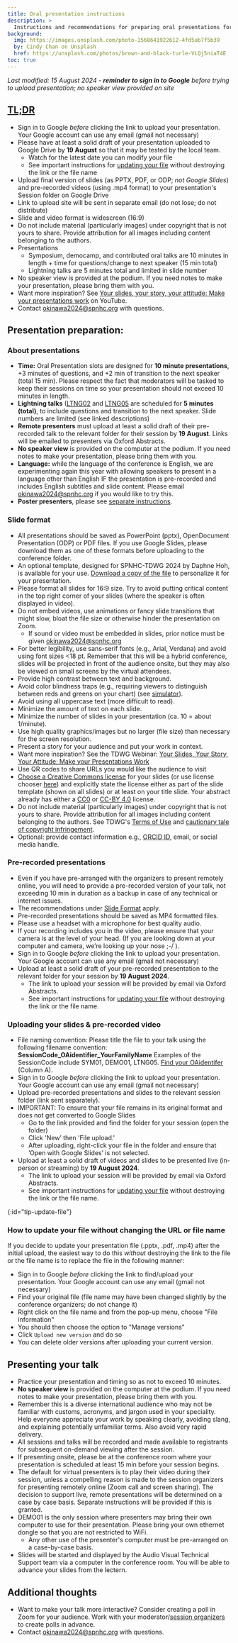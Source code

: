 ```yaml
---
title: Oral presentation instructions
description: >
  Instructions and recommendations for preparing oral presentations for SPNHC-TDWG 2024 - DEADLINE 19 August
background:
  img: https://images.unsplash.com/photo-1568641922612-4fd5ab7f5b39
  by: Cindy Chan on Unsplash
  href: https://unsplash.com/photos/brown-and-black-turle-VLQj5niaT4E
toc: true
---
```


_Last modified: 15 August 2024 - **reminder to sign in to Google** before trying to upload presentation; no speaker view provided on site_

## [TL;DR](https://dictionary.cambridge.org/us/dictionary/english/tldr)

- Sign in to Google _before_ clicking the link to upload your presentation. Your Google account can use any email (gmail not necessary)
- Please have at least a solid draft of your presentation uploaded to Google Drive by **19 August** so that it may be tested by the local team.
  - Watch for the latest date you can modify your file 
  - See important instructions for [updating your file](#tip-update-file) without destroying the link or the file name
- Upload final version of slides (as PPTX, PDF, or ODP; _not Google Slides_) and pre-recorded videos (using .mp4 format) to your presentation's Session folder on Google Drive
- Link to upload site will be sent in separate email (do not lose; do not distribute)
- Slide and video format is widescreen (16:9)
- Do not include material (particularly images) under copyright that is not yours to share. Provide attribution for all images including content belonging to the authors.
- Presentations
  - Symposium, democamp, and contributed oral talks are 10 minutes in length + time for questions/change to next speaker (15 min total)
  - Lightning talks are 5 minutes total and limited in slide number
- No speaker view is provided at the podium. If you need notes to make your presentation, please bring them with you.
- Want more inspiration? See [Your slides, your story, your attitude: Make your presentations work](https://www.youtube.com/watch?v=yi0OkL8y8Ac) on YouTube.
- Contact [okinawa2024@spnhc.org](mailto:okinawa2024@spnhc.org) with questions.

## Presentation preparation:

### About presentations

- **Time:** Oral Presentation slots are designed for **10 minute presentations**, +3 minutes of questions, and +2 min of transition to the next speaker (total 15 min). Please respect the fact that moderators will be tasked to keep their sessions on time so your presentation should not exceed 10 minutes in length. 
- **Lightning talks** ([LTNG02](/conferences/2024/sessions/#ltng02) and [LTNG05](/conferences/2024/sessions/#ltng05) are scheduled for **5 minutes (total)**, to include questions and transition to the next speaker. Slide numbers are limited (see linked descriptions)  
- **Remote presenters** must upload at least a solid draft of their pre-recorded talk to the relevant folder for their session by **19 August**. Links will be emailed to presenters via Oxford Abstracts.
- **No speaker view** is provided on the computer at the podium. If you need notes to make your presentation, please bring them with you.
- **Language:** while the language of the conference is English, we are experimenting again this year with allowing speakers to present in a language other than English IF the presentation is pre-recorded and includes English subtitles and slide content. Please email okinawa2024@spnhc.org if you would like to try this.
- **Poster presenters**, please see [separate instructions](/conferences/2024/submissions/posters/).

### Slide format

- All presentations should be saved as PowerPoint (pptx), OpenDocument Presentation (ODP) or PDF files. If you use Google Slides, please download them as one of these formats before uploading to the conference folder.
- An optional template, designed for SPNHC-TDWG 2024 by Daphne Hoh, is available for your use. [Download a copy of the file](https://docs.google.com/presentation/d/1zW4feT5K33qymUyU5b37_jRrGykR0UpE/edit?usp=sharing&ouid=112437040868151967020&rtpof=true&sd=true) to personalize it for your presentation. 
- Please format all slides for 16:9 size. Try to avoid putting critical content in the top right corner of your slides (where the speaker is often displayed in video).
- Do not embed videos, use animations or fancy slide transitions that might slow, bloat the file size or otherwise hinder the presentation on Zoom.
  - If sound or video must be embedded in slides, prior notice must be given [okinawa2024@spnhc.org](mailto:okinawa2024@spnhc.org)
- For better legibility, use sans-serif fonts (e.g., Arial, Verdana) and avoid using font sizes <18 pt. Remember that this will be a hybrid conference, slides will be projected in front of the audience onsite, but they may also be viewed on small screens by the virtual attendees.
- Provide high contrast between text and background.
- Avoid color blindness traps (e.g., requiring viewers to distinguish between reds and greens on your chart) (see [simulator](https://www.color-blindness.com/coblis-color-blindness-simulator/)).
- Avoid using all uppercase text (more difficult to read).
- Minimize the amount of text on each slide.
- Minimize the number of slides in your presentation (ca. 10 = about 1/minute).
- Use high quality graphics/images but no larger (file size) than necessary for the screen resolution.
- Present a story for your audience and put your work in context.
- Want more inspiration? See the TDWG Webinar: [Your Slides, Your Story, Your Attitude: Make your Presentations Work](https://www.youtube.com/watch?v=yi0OkL8y8Ac)
- Use QR codes to share URLs you would like the audience to visit
- [Choose a Creative Commons license](https://creativecommons.org/about/cclicenses/) for your slides (or use license chooser [here](https://chooser-beta.creativecommons.org/)) and explicitly state the license either as part of the slide template (shown on all slides) or at least on your title slide. Your abstract already has either a [CC0](https://creativecommons.org/publicdomain/zero/1.0/) or [CC-BY 4.0](https://creativecommons.org/licenses/by/4.0/) license.
- Do not include material (particularly images) under copyright that is not yours to share. Provide attribution for all images including content belonging to the authors. See TDWG's [Terms of Use](https://www.tdwg.org/about/terms-of-use/) and [cautionary tale of copyright infringement](https://www.tdwg.org/about/terms-of-use/copyright-infringement/).
- Optional: provide contact information e.g., [ORCID ID](https://orcid.org/), email, or social media handle.

### Pre-recorded presentations

- Even if you have pre-arranged with the organizers to present remotely online, you will need to provide a pre-recorded version of your talk, not exceeding 10 min in duration as a backup in case of any technical or internet issues. 
- The recommendations under [Slide Format](#slide-format) apply. 
- Pre-recorded presentations should be saved as MP4 formatted files. 
- Please use a headset with a microphone for best quality audio.
- If your recording includes you in the video, please ensure that your camera is at the level of your head. (If you are looking down at your computer and camera, we’re looking up your nose ;-/ ).
- Sign in to Google _before_ clicking the link to upload your presentation. Your Google account can use any email (gmail not necessary)
- Upload at least a solid draft of your pre-recorded presentation to the relevant folder for your session by **19 August 2024**.
  - The link to upload your session will be provided by email via Oxford Abstracts.
  - See important instructions for [updating your file](#tip-update-file) without destroying the link or the file name.

### Uploading your slides & pre-recorded video

- File naming convention: Please title the file to your talk using the following filename convention: **SessionCode_OAidentifier_YourFamilyName** Examples of the SessionCode include SYM01, DEMO01, LTNG05. [Find your OAidentifer](https://docs.google.com/spreadsheets/d/1SXIfwKg6TYs5dWZrsKO5NgASWSW3KUaP/edit?usp=sharing&ouid=112437040868151967020&rtpof=true&sd=true) (Column A). 
- Sign in to Google _before_ clicking the link to upload your presentation. Your Google account can use any email (gmail not necessary)
- Upload pre-recorded presentations and slides to the relevant session folder (link sent separately). 
- IMPORTANT: To ensure that your file remains in its original format and does not get converted to Google Slides 
  - Go to the link provided and find the folder for your session (open the folder)
  - Click 'New’ then 'File upload.'
  - After uploading, right-click your file in the folder and ensure that ’Open with Google Slides’ is not selected. 
- Upload at least a solid draft of videos and slides to be presented live (in-person or streaming) by **19 August 2024**.
  - The link to upload your session will be provided by email via Oxford Abstracts.
  - See important instructions for [updating your file](#tip-update-file) without destroying the link or the file name.

{:id="tip-update-file"}
### How to update your file without changing the URL or file name

If you decide to update your presentation file (.pptx, .pdf, .mp4) after the initial upload, the easiest way to do this _without_ destroying the link to the file or the file name is to replace the file in the following manner:
- Sign in to Google _before_ clicking the link to find/upload your presentation. Your Google account can use any email (gmail not necessary)
- Find your original file (file name may have been changed slightly by the conference organizers; do not change it)
- Right click on the file name and from the pop-up menu, choose "File information"
- You should then choose the option to "Manage versions"
- Click `Upload new version` and do so
- You can delete older versions after uploading your current version.

## Presenting your talk

- Practice your presentation and timing so as not to exceed 10 minutes.
- **No speaker view** is provided on the computer at the podium. If you need notes to make your presentation, please bring them with you.
- Remember this is a diverse international audience who may not be familiar with customs, acronyms, and jargon used in your speciality. Help everyone appreciate your work by speaking clearly, avoiding slang, and explaining potentially unfamiliar terms. Also avoid very rapid delivery.
- All sessions and talks will be recorded and made available to registrants for subsequent on-demand viewing after the session. 
- If presenting onsite, please be at the conference room where your presentation is scheduled at least 15 min before your session begins.
- The default for virtual presenters is to play their video during their session, unless a compelling reason is made to the session organizers for presenting remotely online (Zoom call and screen sharing). The decision to support live, remote presentations will be determined on a case by case basis. Separate instructions will be provided if this is granted.
- DEMO01 is the only session where presenters may bring their own computer to use for their presentation. Please bring your own ethernet dongle so that you are not restricted to WiFi.
  - Any other use of the presenter's computer must be pre-arranged on a case-by-case basis.
- Slides will be started and displayed by the Audio Visual Technical Support team via a computer in the conference room. You will be able to advance your slides from the lectern.

## Additional thoughts

- Want to make your talk more interactive? Consider creating a poll in Zoom for your audience. Work with your moderator/[session organizers](/conferences/2024/sessions/) to create polls in advance.
- Contact [okinawa2024@spnhc.org](mailto:okinawa2024@spnhc.org) with questions.
